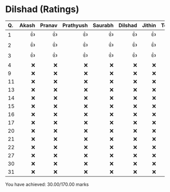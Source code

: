 Dilshad (Ratings)
=================
|Q. |Akash|Pranav|Prathyush|Saurabh|Dilshad|Jithin|Total: |
|:--|----:|-----:|--------:|------:|------:|-----:|------:|
|1  |:+1: |:+1:  |:+1:     |:+1:   |:+1:   |:+1:  |10     |
|2  |:+1: |:+1:  |:+1:     |:+1:   |:+1:   |:+1:  |10     |
|3  |:+1: |:+1:  |:+1:     |:+1:   |:+1:   |:+1:  |10     |
|4  |:x:  |:x:   |:x:      |:x:    |:x:    |:x:   |0      |
|9  |:x:  |:x:   |:x:      |:x:    |:x:    |:x:   |0      |
|11 |:x:  |:x:   |:x:      |:x:    |:x:    |:x:   |0      |
|13 |:x:  |:x:   |:x:      |:x:    |:x:    |:x:   |0      |
|14 |:x:  |:x:   |:x:      |:x:    |:x:    |:x:   |0      |
|15 |:x:  |:x:   |:x:      |:x:    |:x:    |:x:   |0      |
|16 |:x:  |:x:   |:x:      |:x:    |:x:    |:x:   |0      |
|17 |:x:  |:x:   |:x:      |:x:    |:x:    |:x:   |0      |
|20 |:x:  |:x:   |:x:      |:x:    |:x:    |:x:   |0      |
|21 |:x:  |:x:   |:x:      |:x:    |:x:    |:x:   |0      |
|22 |:x:  |:x:   |:x:      |:x:    |:x:    |:x:   |0      |
|27 |:x:  |:x:   |:x:      |:x:    |:x:    |:x:   |0      |
|30 |:x:  |:x:   |:x:      |:x:    |:x:    |:x:   |0      |
|31 |:x:  |:x:   |:x:      |:x:    |:x:    |:x:   |0      |
You have achieved: 30.00/170.00 marks